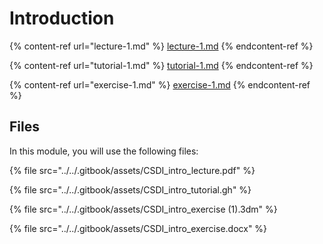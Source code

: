 # Introduction

{% content-ref url="lecture-1.md" %}
[lecture-1.md](lecture-1.md)
{% endcontent-ref %}

{% content-ref url="tutorial-1.md" %}
[tutorial-1.md](tutorial-1.md)
{% endcontent-ref %}

{% content-ref url="exercise-1.md" %}
[exercise-1.md](exercise-1.md)
{% endcontent-ref %}

## Files <a href="#files" id="files"></a>

In this module, you will use the following files:

{% file src="../../.gitbook/assets/CSDI_intro_lecture.pdf" %}

{% file src="../../.gitbook/assets/CSDI_intro_tutorial.gh" %}

{% file src="../../.gitbook/assets/CSDI_intro_exercise (1).3dm" %}

{% file src="../../.gitbook/assets/CSDI_intro_exercise.docx" %}

